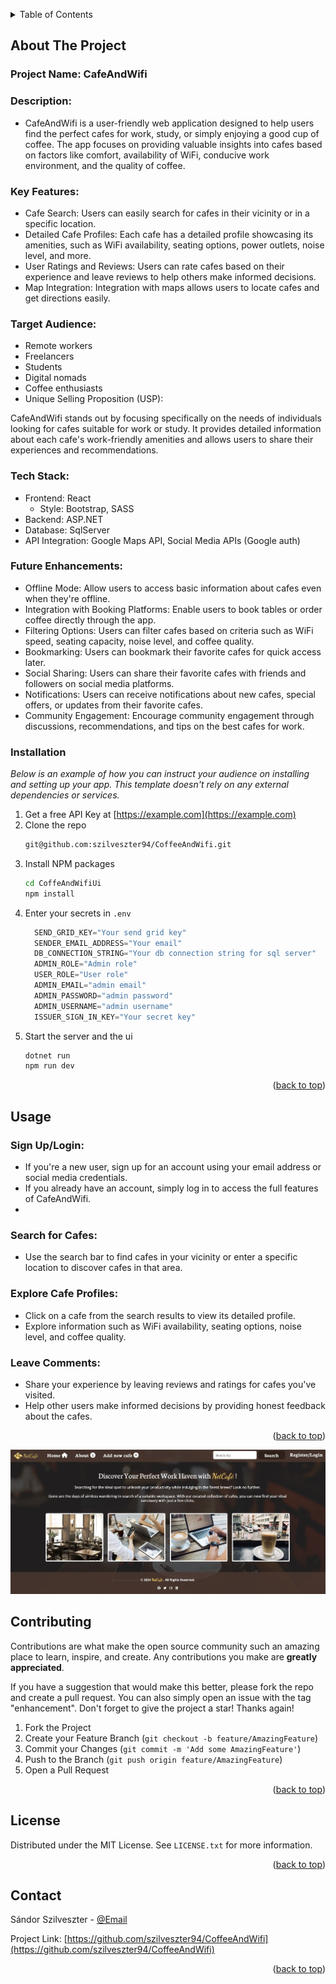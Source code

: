 <a name="readme-top"></a>

<!-- PROJECT SHIELDS -->
<!--
*** I'm using markdown "reference style" links for readability.
-->

<!-- TABLE OF CONTENTS -->
<details>
  <summary>Table of Contents</summary>
  <ol>
    <li>
      <a href="#about-the-project">About The Project</a>
      <ul>
        <li><a href="#installation">Installation</a></li>
      </ul>
    </li>
    <li><a href="#usage">Usage</a></li>
    <li><a href="#contributing">Contributing</a></li>
    <li><a href="#license">License</a></li>
    <li><a href="#contact">Contact</a></li>

  </ol>
</details>



<!-- ABOUT THE PROJECT -->
## About The Project

### Project Name: CafeAndWifi

### Description:
- CafeAndWifi is a user-friendly web application designed to help users find the perfect cafes for work, study, or simply enjoying a good cup of coffee. The app focuses on providing valuable insights into cafes based on factors like comfort, availability of WiFi, conducive work environment, and the quality of coffee.

### Key Features:

- Cafe Search: Users can easily search for cafes in their vicinity or in a specific location.
- Detailed Cafe Profiles: Each cafe has a detailed profile showcasing its amenities, such as WiFi availability, seating options, power outlets, noise level, and more.
- User Ratings and Reviews: Users can rate cafes based on their experience and leave reviews to help others make informed decisions.
- Map Integration: Integration with maps allows users to locate cafes and get directions easily.
  
### Target Audience:

- Remote workers
- Freelancers
- Students
- Digital nomads
- Coffee enthusiasts
- Unique Selling Proposition (USP):

CafeAndWifi stands out by focusing specifically on the needs of individuals looking for cafes suitable for work or study. It provides detailed information about each cafe's work-friendly amenities and allows users to share their experiences and recommendations.

### Tech Stack:

- Frontend: React
  - Style: Bootstrap, SASS
- Backend: ASP.NET
- Database: SqlServer
- API Integration: Google Maps API, Social Media APIs (Google auth)

### Future Enhancements:

- Offline Mode: Allow users to access basic information about cafes even when they're offline.
- Integration with Booking Platforms: Enable users to book tables or order coffee directly through the app.
- Filtering Options: Users can filter cafes based on criteria such as WiFi speed, seating capacity, noise level, and coffee quality.
- Bookmarking: Users can bookmark their favorite cafes for quick access later.
- Social Sharing: Users can share their favorite cafes with friends and followers on social media platforms.
- Notifications: Users can receive notifications about new cafes, special offers, or updates from their favorite cafes.
- Community Engagement: Encourage community engagement through discussions, recommendations, and tips on the best cafes for work.


### Installation

_Below is an example of how you can instruct your audience on installing and setting up your app. This template doesn't rely on any external dependencies or services._

1. Get a free API Key at [https://example.com](https://example.com)
2. Clone the repo
   ```sh
   git@github.com:szilveszter94/CoffeeAndWifi.git
   ```
3. Install NPM packages
   ```sh
   cd CoffeAndWifiUi
   npm install
   ```
4. Enter your secrets in `.env`
   ```js
     SEND_GRID_KEY="Your send grid key"
     SENDER_EMAIL_ADDRESS="Your email"
     DB_CONNECTION_STRING="Your db connection string for sql server"
     ADMIN_ROLE="Admin role"
     USER_ROLE="User role"
     ADMIN_EMAIL="admin email"
     ADMIN_PASSWORD="admin password"
     ADMIN_USERNAME="admin username"
     ISSUER_SIGN_IN_KEY="Your secret key"
   ```
5. Start the server and the ui
   ```sh
   dotnet run
   npm run dev
   ```

<p align="right">(<a href="#readme-top">back to top</a>)</p>



<!-- USAGE EXAMPLES -->
## Usage

### Sign Up/Login:

- If you're a new user, sign up for an account using your email address or social media credentials.
- If you already have an account, simply log in to access the full features of CafeAndWifi.
- 
### Search for Cafes:

- Use the search bar to find cafes in your vicinity or enter a specific location to discover cafes in that area.
  
### Explore Cafe Profiles:

- Click on a cafe from the search results to view its detailed profile.
- Explore information such as WiFi availability, seating options, noise level, and coffee quality.

### Leave Comments:

- Share your experience by leaving reviews and ratings for cafes you've visited.
- Help other users make informed decisions by providing honest feedback about the cafes.

<p align="right">(<a href="#readme-top">back to top</a>)</p>

![Screenshot](https://github.com/szilveszter94/CoffeeAndWifi/blob/main/screenshot.jpg)

<!-- CONTRIBUTING -->
## Contributing

Contributions are what make the open source community such an amazing place to learn, inspire, and create. Any contributions you make are **greatly appreciated**.

If you have a suggestion that would make this better, please fork the repo and create a pull request. You can also simply open an issue with the tag "enhancement".
Don't forget to give the project a star! Thanks again!

1. Fork the Project
2. Create your Feature Branch (`git checkout -b feature/AmazingFeature`)
3. Commit your Changes (`git commit -m 'Add some AmazingFeature'`)
4. Push to the Branch (`git push origin feature/AmazingFeature`)
5. Open a Pull Request

<p align="right">(<a href="#readme-top">back to top</a>)</p>



<!-- LICENSE -->
## License

Distributed under the MIT License. See `LICENSE.txt` for more information.

<p align="right">(<a href="#readme-top">back to top</a>)</p>



<!-- CONTACT -->
## Contact

Sándor Szilveszter - [@Email](s.szilveszter1994@gmail.com)

Project Link: [https://github.com/szilveszter94/CoffeeAndWifi](https://github.com/szilveszter94/CoffeeAndWifi)

<p align="right">(<a href="#readme-top">back to top</a>)</p>
